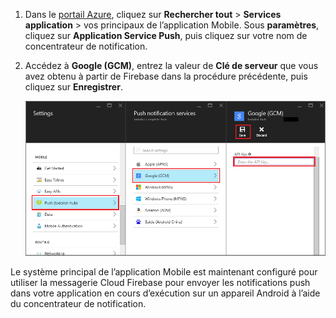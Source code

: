 
1. Dans le [portail Azure](https://portal.azure.com/), cliquez sur **Rechercher tout** > **Services application** > vos principaux de l’application Mobile. Sous **paramètres**, cliquez sur **Application Service Push**, puis cliquez sur votre nom de concentrateur de notification.

2. Accédez à **Google (GCM)**, entrez la valeur de **Clé de serveur** que vous avez obtenu à partir de Firebase dans la procédure précédente, puis cliquez sur **Enregistrer**.

    ![Définir la clé API GCM dans le portail](./media/app-service-mobile-android-configure-push/mobile-push-api-key.png)

Le système principal de l’application Mobile est maintenant configuré pour utiliser la messagerie Cloud Firebase pour envoyer les notifications push dans votre application en cours d’exécution sur un appareil Android à l’aide du concentrateur de notification.

<!-- URLs. -->


<!-- images -->
